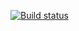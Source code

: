 [![Build status](https://ci.appveyor.com/api/projects/status/pqnj12tohuen3ea4/branch/master?svg=true)](https://ci.appveyor.com/project/DanilaEvteev/pageobjectsnew-eab1l/branch/master)
